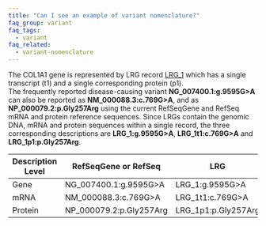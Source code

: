 ```yaml
---
title: "Can I see an example of variant nomenclature?"
faq_group: variant
faq_tags:
  - variant
faq_related:
  - variant-nomenclature
---
```


The COL1A1 gene is represented by LRG record [LRG_1](http://ftp.ebi.ac.uk/pub/databases/lrgex/LRG_1.xml) which has a single transcript (t1) and a single corresponding protein (p1).  
The frequently reported disease-causing variant **NG_007400.1:g.9595G>A** can also be reported as **NM_000088.3:c.769G>A**, and as **NP_000079.2:p.Gly257Arg** using the current RefSeqGene and RefSeq mRNA and protein reference sequences. Since LRGs contain the genomic DNA, mRNA and protein sequences within a single record, the three corresponding descriptions are **LRG_1:g.9595G>A**, **LRG_1t1:c.769G>A** and **LRG_1p1:p.Gly257Arg**.  

<div class="row">
  <div class="col-lg-8 col-lg-offset-2 col-md-8 col-md-offset-2 col-sm-8 col-sm-offset-2 col-xs-8 col-xs-offset-2">
    <table class="table table-hover table-lrg">
      <thead>
        <tr class="sorttable_header">
          <th class="first-col">Description Level</th>
          <th>RefSeqGene or RefSeq</th>
          <th>LRG</th>
        </tr>
      </thead>
      <tbody>
        <tr>
          <td class="left-col">Gene</td>
          <td>NG_007400.1:g.9595G>A</td>  
          <td>LRG_1:g.9595G>A</td>
        </tr>
        <tr>
          <td class="left-col">mRNA</td>
          <td>NM_000088.3:c.769G>A</td>  
          <td>LRG_1t1:c.769G>A</td>
        </tr>
        <tr>
          <td class="left-col">Protein</td>
          <td>NP_000079.2:p.Gly257Arg</td>  
          <td>LRG_1p1:p.Gly257Arg</td>
        </tr>
      </tbody>
    </table>
  </div>
</div>
